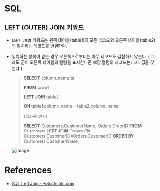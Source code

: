 # SQL

## LEFT (OUTER) JOIN 키워드

- `LEFT JOIN` 키워드는 왼쪽 테이블(table1)의 모든 레코드와 오른쪽 테이블(table2)의 일치하는 레코드를 반환한다. 

- 일치하는 항목이 없는 경우 오른쪽으로부터는 아무 레코드도 결합하지 않는다. ( 그래도 굳이 오른쪽 테이블의 컬럼을 표시한다면 해당 컬럼의 레코드는 `null` 값을 갖는다 )

  > **SELECT** column_name(s)
  >
  > **FROM** table1
  >
  > **LEFT JOIN** table2
  >
  > **ON** table1.column_name = table2.column_name;
  >
  > (실사용 예시)
  >
  > **SELECT** Customers.CustomerName, Orders.OrderID
  > **FROM** Customers
  > **LEFT JOIN** Orders
  > **ON** Customers.CustomerID=Orders.CustomerID
  > **ORDER BY** Customers.CustomerName;

  ![image](https://user-images.githubusercontent.com/49539592/128034193-da548c93-8662-4d38-a1f7-de7cfc985291.png)



# References

- [SQL Left Join - w3schools.com](https://www.w3schools.com/sql/sql_join_left.asp) 
